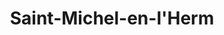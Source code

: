 ---
title: Saint-Michel-en-l'Herm
url: /saint-michel-en-lherm/
latitude: 46.353
longitude: -1.25
---